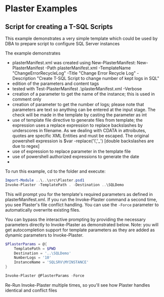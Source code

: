 # Plaster Examples

## Script for creating a T-SQL Scripts
This example demonstrates a very simple template which could be used by DBA to prepare script to configure SQL Server instances


The example demonstrates
- plasterManifest.xml was created using New-PlasterManifest:
New-PlasterManifest -Path plasterManifest.xml -TemplateName "ChangeErrorRecycleLog" -Title "Change Error Recycle Log" -Description "Create T-SQL Script to change number of kept logs in SQL"
- edition of the parameters and content tags
- tested with Test-PlasterManifest .\plasterManifest.xml -Verbose
- creation of a parameter to get the name of the instance; this is used in comment only
- creation of parameter to get the number of logs; please note that parameters are text so anything can be entered at the input stage. The check will be made in the template by casting the parameter as int
- use of template file directive to generate files from template; the expression uses a replace expression to replace backslashes by underscores in filename. As we dealing with CDATA in attroibutes, quotes are specific XML Entities and must be escaped. The original powershell expression is  $var -replace('\\','_')  [double backslashes are due to regex]
- use of expression to replace parameter in the template file
- use of powershell authorized expressions to generate the date
-

To run this example, cd to the folder and execute:
```powershell
Import-Module ..\..\src\Plaster.psd1
Invoke-Plaster -TemplatePath . -Destination ..\SQLDemo
```
This will prompt you for the template's required parameters as defined in plasterManifest.xml.  If you
run the Invoke-Plaster command a second time, you see Plaster's file conflict handling.  You can use
the `-Force` parameter to automatically overwrite existing files.

You can bypass the interactive prompting by providing the necessary parameters directly to Invoke-Plaster as
demonstrated below.  Note: you will get autocompletion support for template parameters as they are added
as dynamic parameters to Invoke-Plaster.
```powershell
$PlasterParams = @{
    TemplatePath = $PWD
    Destination = '..\SQLDemo'
    NumberLogs = '10'
	InstanceName = 'SQLSRV\MYINSTANCE'
}

Invoke-Plaster @PlasterParams -Force
```

Re-Run  Invoke-Plaster multiple times, so you'll see how Plaster handles identical and conflict files